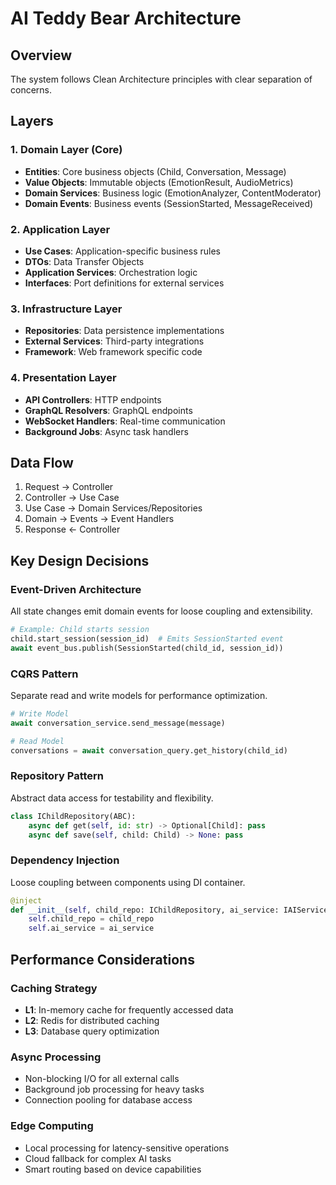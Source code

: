 # AI Teddy Bear Architecture

## Overview
The system follows Clean Architecture principles with clear separation of concerns.

## Layers

### 1. Domain Layer (Core)
- **Entities**: Core business objects (Child, Conversation, Message)
- **Value Objects**: Immutable objects (EmotionResult, AudioMetrics)
- **Domain Services**: Business logic (EmotionAnalyzer, ContentModerator)
- **Domain Events**: Business events (SessionStarted, MessageReceived)

### 2. Application Layer
- **Use Cases**: Application-specific business rules
- **DTOs**: Data Transfer Objects
- **Application Services**: Orchestration logic
- **Interfaces**: Port definitions for external services

### 3. Infrastructure Layer
- **Repositories**: Data persistence implementations
- **External Services**: Third-party integrations
- **Framework**: Web framework specific code

### 4. Presentation Layer
- **API Controllers**: HTTP endpoints
- **GraphQL Resolvers**: GraphQL endpoints
- **WebSocket Handlers**: Real-time communication
- **Background Jobs**: Async task handlers

## Data Flow
1. Request → Controller
2. Controller → Use Case
3. Use Case → Domain Services/Repositories
4. Domain → Events → Event Handlers
5. Response ← Controller

## Key Design Decisions

### Event-Driven Architecture
All state changes emit domain events for loose coupling and extensibility.

```python
# Example: Child starts session
child.start_session(session_id)  # Emits SessionStarted event
await event_bus.publish(SessionStarted(child_id, session_id))
```

### CQRS Pattern
Separate read and write models for performance optimization.

```python
# Write Model
await conversation_service.send_message(message)

# Read Model
conversations = await conversation_query.get_history(child_id)
```

### Repository Pattern
Abstract data access for testability and flexibility.

```python
class IChildRepository(ABC):
    async def get(self, id: str) -> Optional[Child]: pass
    async def save(self, child: Child) -> None: pass
```

### Dependency Injection
Loose coupling between components using DI container.

```python
@inject
def __init__(self, child_repo: IChildRepository, ai_service: IAIService):
    self.child_repo = child_repo
    self.ai_service = ai_service
```

## Performance Considerations

### Caching Strategy
- **L1**: In-memory cache for frequently accessed data
- **L2**: Redis for distributed caching
- **L3**: Database query optimization

### Async Processing
- Non-blocking I/O for all external calls
- Background job processing for heavy tasks
- Connection pooling for database access

### Edge Computing
- Local processing for latency-sensitive operations
- Cloud fallback for complex AI tasks
- Smart routing based on device capabilities